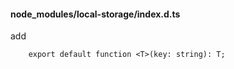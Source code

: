 #### node_modules/local-storage/index.d.ts
add
```
    export default function <T>(key: string): T;
```

